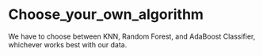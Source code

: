 # Choose_your_own_algorithm
We have to choose between KNN, Random Forest, and AdaBoost Classifier, whichever works best with our data.
